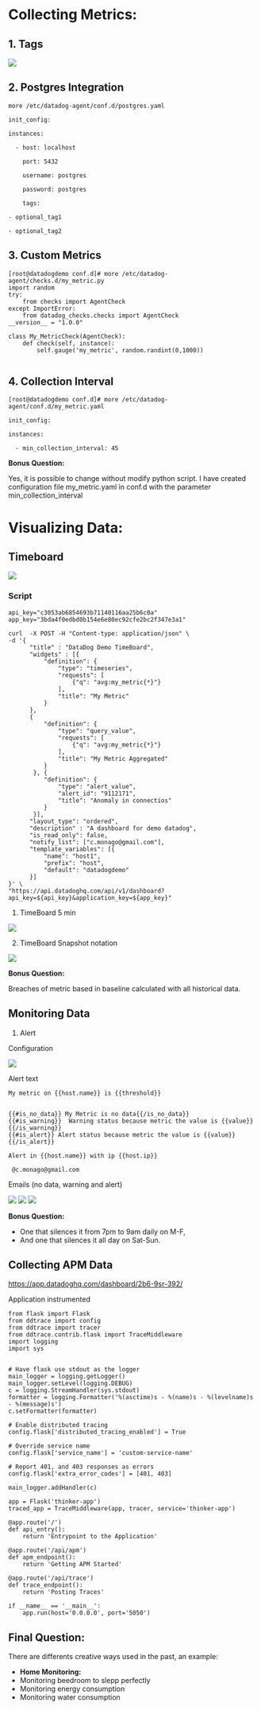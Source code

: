 # Collecting Metrics:

## 1. Tags
<img src="https://raw.githubusercontent.com/cmonago/hiring-engineers/master/tags.png"/>

     
## 2. Postgres Integration
```
more /etc/datadog-agent/conf.d/postgres.yaml

init_config:

instances:

  - host: localhost
  
    port: 5432
    
    username: postgres
    
    password: postgres
    
    tags:
    
- optional_tag1
      
- optional_tag2
```

## 3. Custom Metrics
```
[root@datadogdemo conf.d]# more /etc/datadog-agent/checks.d/my_metric.py
import random
try:
    from checks import AgentCheck
except ImportError:
    from datadog_checks.checks import AgentCheck
__version__ = "1.0.0"

class My_MetricCheck(AgentCheck):
    def check(self, instance):
        self.gauge('my_metric', random.randint(0,1000))


```
## 4. Collection Interval
```
[root@datadogdemo conf.d]# more /etc/datadog-agent/conf.d/my_metric.yaml

init_config:

instances:

  - min_collection_interval: 45

```
**Bonus Question:**

Yes, it is possible to change without modify python script. I have created configuration file my_metric.yaml in conf.d with the parameter min_collection_interval
      
# Visualizing Data:

## Timeboard 

<img src="https://raw.githubusercontent.com/cmonago/hiring-engineers/master/timeboard.png"/>

### Script 
```
api_key="c3053ab6854693b71140116aa25b6c0a"
app_key="3bda4f0edbd0b154e6e80ec92cfe2bc2f347e3a1"

curl  -X POST -H "Content-type: application/json" \
-d '{
      "title" : "DataDog Demo TimeBoard",
      "widgets" : [{
          "definition": {
              "type": "timeseries",
              "requests": [
                  {"q": "avg:my_metric{*}"}
              ],
              "title": "My Metric"
          }
      },
      {
          "definition": {
              "type": "query_value",
              "requests": [
                  {"q": "avg:my_metric{*}"}
              ],
              "title": "My Metric Aggregated"
          }
       }, {
          "definition": {
              "type": "alert_value",
              "alert_id": "9112171",
              "title": "Anomaly in connectios"
          }
       }],
      "layout_type": "ordered",
      "description" : "A dashboard for demo datadog",
      "is_read_only": false,
      "notify_list": ["c.monago@gmail.com"],
      "template_variables": [{
          "name": "host1",
          "prefix": "host",
          "default": "datadogdemo"
      }]
}' \
"https://api.datadoghq.com/api/v1/dashboard?api_key=${api_key}&application_key=${app_key}"

```
1. TimeBoard 5 min

<img src="https://raw.githubusercontent.com/cmonago/hiring-engineers/master/timeboard_last_5_min.png"/>

2. TimeBoard Snapshot notation

<img src="https://raw.githubusercontent.com/cmonago/hiring-engineers/master/send_snapshot.png"/>

**Bonus Question:**

Breaches of metric based in baseline calculated with all historical data.

## Monitoring Data

1. Alert

Configuration

<img src="https://raw.githubusercontent.com/cmonago/hiring-engineers/master/alert.png"/>

Alert text
```
My metric on {{host.name}} is {{threshold}}


{{#is_no_data}} My Metric is no data{{/is_no_data}}
{{#is_warning}}  Warning status because metric the value is {{value}} {{/is_warning}}
{{#is_alert}} Alert status because metric the value is {{value}} {{/is_alert}}

Alert in {{host.name}} with ip {{host.ip}}  

 @c.monago@gmail.com
```

Emails (no data, warning and alert)

<img src="https://raw.githubusercontent.com/cmonago/hiring-engineers/master/no_data_alert.JPG"/>
<img src="https://raw.githubusercontent.com/cmonago/hiring-engineers/master/warn_alert.JPG"/>
<img src="https://raw.githubusercontent.com/cmonago/hiring-engineers/master/email_alert.JPG"/>

**Bonus Question:**

- One that silences it from 7pm to 9am daily on M-F,
- And one that silences it all day on Sat-Sun.

## Collecting APM Data

https://app.datadoghq.com/dashboard/2b6-9sr-392/

Application instrumented

```
from flask import Flask
from ddtrace import config
from ddtrace import tracer
from ddtrace.contrib.flask import TraceMiddleware
import logging
import sys


# Have flask use stdout as the logger
main_logger = logging.getLogger()
main_logger.setLevel(logging.DEBUG)
c = logging.StreamHandler(sys.stdout)
formatter = logging.Formatter('%(asctime)s - %(name)s - %(levelname)s - %(message)s')
c.setFormatter(formatter)

# Enable distributed tracing
config.flask['distributed_tracing_enabled'] = True

# Override service name
config.flask['service_name'] = 'custom-service-name'

# Report 401, and 403 responses as errors
config.flask['extra_error_codes'] = [401, 403]

main_logger.addHandler(c)

app = Flask('thinker-app')
traced_app = TraceMiddleware(app, tracer, service='thinker-app')

@app.route('/')
def api_entry():
    return 'Entrypoint to the Application'

@app.route('/api/apm')
def apm_endpoint():
    return 'Getting APM Started'

@app.route('/api/trace')
def trace_endpoint():
    return 'Posting Traces'

if __name__ == '__main__':
    app.run(host='0.0.0.0', port='5050')

```

## Final Question:

There are differents creative ways used in the past, an example:

- **Home Monitoring:**
 - Monitoring beedroom to slepp perfectly
 - Monitoring energy consumption
 - Monitoring water consumption
